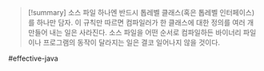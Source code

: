 > [!summary] 소스 파일 하나엔 반드시 톱레벨 클래스(혹은 톱레벨 인터페이스)를 하나만 담자.
> 이 규칙만 따르면 컴파일러가 한 클래스에 대한 정의를 여러 개 만들어 내는 일은 사라진다.
> 소스 파일을 어떤 순서로 컴파일하든 바이너리 파일이나 프로그램의 동작이 달라지는 일은 결코 일어나지 않을 것이다.

#effective-java 